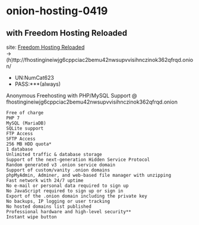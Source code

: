 # onion-hosting-0419

## with Freedom Hosting Reloaded
site: [Freedom Hosting Reloaded](http://fhostingineiwjg6cppciac2bemu42nwsupvvisihnczinok362qfrqd.onion/)<br>
->(h)ttp://fhostingineiwjg6cppciac2bemu42nwsupvvisihnczinok362qfrqd.onion/

- UN:NumCat623<br>
- PASS:***(always)

Anonymous Freehosting with PHP/MySQL Support @ fhostingineiwjg6cppciac2bemu42nwsupvvisihnczinok362qfrqd.onion


    Free of charge
    PHP 7
    MySQL (MariaDB)
    SQLite support
    FTP Access
    SFTP Access
    256 MB HDD quota*
    1 database
    Unlimited traffic & database storage
    Support of the next-generation Hidden Service Protocol
    Random generated v3 .onion service domain
    Support of custom/vanity .onion domains
    phpMyAdmin, Adminer, and web-based file manager with unzipping
    Fast network with 24/7 uptime
    No e-mail or personal data required to sign up
    No JavaScript required to sign up or sign in
    Export of the .onion domain including the private key
    No backups, IP logging or user tracking
    No hosted domains list published
    Professional hardware and high-level security**
    Instant wipe button
